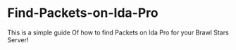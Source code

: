 # Find-Packets-on-Ida-Pro
This is a simple guide Of how to find Packets on Ida Pro for your Brawl Stars Server!
